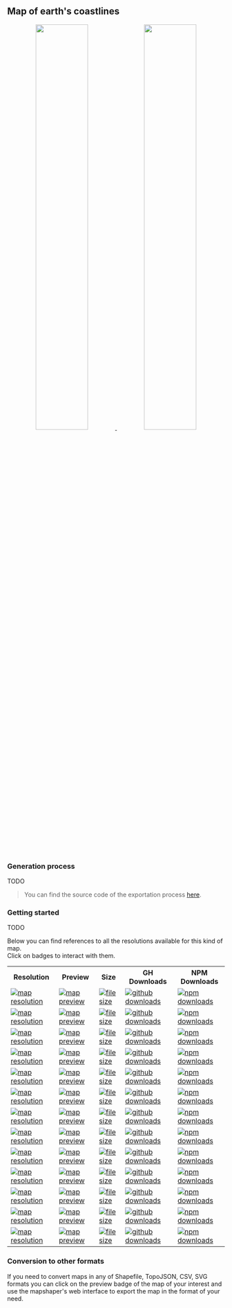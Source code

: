 ## Map of earth's coastlines
<p align="center">
  <a alt="see earth-coastlines on mapshaper" href="http://mapshaper.org/?files=https://cdn.rawgit.com/simonepri/geo-maps/next/previews/earth-coastlines.geo.json">
    <img src="https://raw.githubusercontent.com/simonepri/geo-maps/next/media/geo-maps-earth-coastlines-shape.png" width ="49%"/>
  </a>
  <a alt="see earth-coastlines on geojson.io" href="http://geojson.io/#data=data:text/x-url,https://cdn.rawgit.com/simonepri/geo-maps/next/previews/earth-coastlines.geo.json">
    <img src="https://raw.githubusercontent.com/simonepri/geo-maps/next/media/geo-maps-earth-coastlines-hover.png" width ="49%"/>
  </a>
</p>

### Generation process
TODO

> You can find the source code of the exportation process [here](gulp/maps/earth-coastlines.js).

### Getting started
TODO

Below you can find references to all the resolutions available for this kind of map.  
Click on badges to interact with them.

<table>
  <tr>
    <th>Resolution</th>
    <th>Preview</th>
    <th>Size</th>
    <th>GH Downloads</th>
    <th>NPM Downloads</th>
  </tr>

  <tr>
    <td>
      <a href="#earth-coastlines">
        <img src="https://img.shields.io/badge/resolution-1m-f1c40f.svg" alt="map resolution"/>
      </a>
    </td>
    <td>
      <a href="http://mapshaper.org/?files=https://unpkg.com/@geo-maps/earth-coastlines-1m/map.geo.json">
        <img src="https://img.shields.io/badge/preview-mapshaper-1abc9c.svg" alt="map preview"/>
      </a>
    </td>
    <td>
      <a href="#earth-coastlines">
        <img src="http://img.badgesize.io/https://unpkg.com/@geo-maps/earth-coastlines-1m/map.geo.json" alt="file size"/>
      </a>
    </td>
    <td>
      <a href="https://github.com/simonepri/geo-maps/releases/download/v0.5.0/earth-coastlines-1m.geo.json">
        <img src="https://img.shields.io/github/downloads/simonepri/geo-maps/latest/earth-coastlines-1m.geo.json.svg" alt="github downloads"/>
      </a>
    </td>
    <td>
      <a href="https://www.npmjs.com/package/@geo-maps/earth-coastlines-1m">
        <img src="https://img.shields.io/npm/dm/@geo-maps/earth-coastlines-1m.svg" alt="npm downloads"/>
      </a>
    </td>
  </tr>

  <tr>
    <td>
      <a href="#earth-coastlines">
        <img src="https://img.shields.io/badge/resolution-2m5-f1c40f.svg" alt="map resolution"/>
      </a>
    </td>
    <td>
      <a href="http://mapshaper.org/?files=https://unpkg.com/@geo-maps/earth-coastlines-2m5/map.geo.json">
        <img src="https://img.shields.io/badge/preview-mapshaper-1abc9c.svg" alt="map preview"/>
      </a>
    </td>
    <td>
      <a href="#earth-coastlines">
        <img src="http://img.badgesize.io/https://unpkg.com/@geo-maps/earth-coastlines-2m5/map.geo.json" alt="file size"/>
      </a>
    </td>
    <td>
      <a href="https://github.com/simonepri/geo-maps/releases/download/v0.5.0/earth-coastlines-2m5.geo.json">
        <img src="https://img.shields.io/github/downloads/simonepri/geo-maps/latest/earth-coastlines-2m5.geo.json.svg" alt="github downloads"/>
      </a>
    </td>
    <td>
      <a href="https://www.npmjs.com/package/@geo-maps/earth-coastlines-2m5">
        <img src="https://img.shields.io/npm/dm/@geo-maps/earth-coastlines-2m5.svg" alt="npm downloads"/>
      </a>
    </td>
  </tr>

  <tr>
    <td>
      <a href="#earth-coastlines">
        <img src="https://img.shields.io/badge/resolution-5m-f1c40f.svg" alt="map resolution"/>
      </a>
    </td>
    <td>
      <a href="http://mapshaper.org/?files=https://unpkg.com/@geo-maps/earth-coastlines-5m/map.geo.json">
        <img src="https://img.shields.io/badge/preview-mapshaper-1abc9c.svg" alt="map preview"/>
      </a>
    </td>
    <td>
      <a href="#earth-coastlines">
        <img src="http://img.badgesize.io/https://unpkg.com/@geo-maps/earth-coastlines-5m/map.geo.json" alt="file size"/>
      </a>
    </td>
    <td>
      <a href="https://github.com/simonepri/geo-maps/releases/download/v0.5.0/earth-coastlines-5m.geo.json">
        <img src="https://img.shields.io/github/downloads/simonepri/geo-maps/latest/earth-coastlines-5m.geo.json.svg" alt="github downloads"/>
      </a>
    </td>
    <td>
      <a href="https://www.npmjs.com/package/@geo-maps/earth-coastlines-5m">
        <img src="https://img.shields.io/npm/dm/@geo-maps/earth-coastlines-5m.svg" alt="npm downloads"/>
      </a>
    </td>
  </tr>

  <tr>
    <td>
      <a href="#earth-coastlines">
        <img src="https://img.shields.io/badge/resolution-10m-f1c40f.svg" alt="map resolution"/>
      </a>
    </td>
    <td>
      <a href="http://mapshaper.org/?files=https://unpkg.com/@geo-maps/earth-coastlines-10m/map.geo.json">
        <img src="https://img.shields.io/badge/preview-mapshaper-1abc9c.svg" alt="map preview"/>
      </a>
    </td>
    <td>
      <a href="#earth-coastlines">
        <img src="http://img.badgesize.io/https://unpkg.com/@geo-maps/earth-coastlines-10m/map.geo.json" alt="file size"/>
      </a>
    </td>
    <td>
      <a href="https://github.com/simonepri/geo-maps/releases/download/v0.5.0/earth-coastlines-10m.geo.json">
        <img src="https://img.shields.io/github/downloads/simonepri/geo-maps/latest/earth-coastlines-10m.geo.json.svg" alt="github downloads"/>
      </a>
    </td>
    <td>
      <a href="https://www.npmjs.com/package/@geo-maps/earth-coastlines-10m">
        <img src="https://img.shields.io/npm/dm/@geo-maps/earth-coastlines-10m.svg" alt="npm downloads"/>
      </a>
    </td>
  </tr>

  <tr>
    <td>
      <a href="#earth-coastlines">
        <img src="https://img.shields.io/badge/resolution-25m-f1c40f.svg" alt="map resolution"/>
      </a>
    </td>
    <td>
      <a href="http://mapshaper.org/?files=https://unpkg.com/@geo-maps/earth-coastlines-25m/map.geo.json">
        <img src="https://img.shields.io/badge/preview-mapshaper-1abc9c.svg" alt="map preview"/>
      </a>
    </td>
    <td>
      <a href="#earth-coastlines">
        <img src="http://img.badgesize.io/https://unpkg.com/@geo-maps/earth-coastlines-25m/map.geo.json" alt="file size"/>
      </a>
    </td>
    <td>
      <a href="https://github.com/simonepri/geo-maps/releases/download/v0.5.0/earth-coastlines-25m.geo.json">
        <img src="https://img.shields.io/github/downloads/simonepri/geo-maps/latest/earth-coastlines-25m.geo.json.svg" alt="github downloads"/>
      </a>
    </td>
    <td>
      <a href="https://www.npmjs.com/package/@geo-maps/earth-coastlines-25m">
        <img src="https://img.shields.io/npm/dm/@geo-maps/earth-coastlines-25m.svg" alt="npm downloads"/>
      </a>
    </td>
  </tr>

  <tr>
    <td>
      <a href="#earth-coastlines">
        <img src="https://img.shields.io/badge/resolution-50m-f1c40f.svg" alt="map resolution"/>
      </a>
    </td>
    <td>
      <a href="http://mapshaper.org/?files=https://unpkg.com/@geo-maps/earth-coastlines-50m/map.geo.json">
        <img src="https://img.shields.io/badge/preview-mapshaper-1abc9c.svg" alt="map preview"/>
      </a>
    </td>
    <td>
      <a href="#earth-coastlines">
        <img src="http://img.badgesize.io/https://unpkg.com/@geo-maps/earth-coastlines-50m/map.geo.json" alt="file size"/>
      </a>
    </td>
    <td>
      <a href="https://github.com/simonepri/geo-maps/releases/download/v0.5.0/earth-coastlines-50m.geo.json">
        <img src="https://img.shields.io/github/downloads/simonepri/geo-maps/latest/earth-coastlines-50m.geo.json.svg" alt="github downloads"/>
      </a>
    </td>
    <td>
      <a href="https://www.npmjs.com/package/@geo-maps/earth-coastlines-50m">
        <img src="https://img.shields.io/npm/dm/@geo-maps/earth-coastlines-50m.svg" alt="npm downloads"/>
      </a>
    </td>
  </tr>

  <tr>
    <td>
      <a href="#earth-coastlines">
        <img src="https://img.shields.io/badge/resolution-100m-f1c40f.svg" alt="map resolution"/>
      </a>
    </td>
    <td>
      <a href="http://mapshaper.org/?files=https://unpkg.com/@geo-maps/earth-coastlines-100m/map.geo.json">
        <img src="https://img.shields.io/badge/preview-mapshaper-1abc9c.svg" alt="map preview"/>
      </a>
    </td>
    <td>
      <a href="#earth-coastlines">
        <img src="http://img.badgesize.io/https://unpkg.com/@geo-maps/earth-coastlines-100m/map.geo.json" alt="file size"/>
      </a>
    </td>
    <td>
      <a href="https://github.com/simonepri/geo-maps/releases/download/v0.5.0/earth-coastlines-100m.geo.json">
        <img src="https://img.shields.io/github/downloads/simonepri/geo-maps/latest/earth-coastlines-100m.geo.json.svg" alt="github downloads"/>
      </a>
    </td>
    <td>
      <a href="https://www.npmjs.com/package/@geo-maps/earth-coastlines-100m">
        <img src="https://img.shields.io/npm/dm/@geo-maps/earth-coastlines-100m.svg" alt="npm downloads"/>
      </a>
    </td>
  </tr>

  <tr>
    <td>
      <a href="#earth-coastlines">
        <img src="https://img.shields.io/badge/resolution-250m-f1c40f.svg" alt="map resolution"/>
      </a>
    </td>
    <td>
      <a href="http://mapshaper.org/?files=https://unpkg.com/@geo-maps/earth-coastlines-250m/map.geo.json">
        <img src="https://img.shields.io/badge/preview-mapshaper-1abc9c.svg" alt="map preview"/>
      </a>
    </td>
    <td>
      <a href="#earth-coastlines">
        <img src="http://img.badgesize.io/https://unpkg.com/@geo-maps/earth-coastlines-250m/map.geo.json" alt="file size"/>
      </a>
    </td>
    <td>
      <a href="https://github.com/simonepri/geo-maps/releases/download/v0.5.0/earth-coastlines-250m.geo.json">
        <img src="https://img.shields.io/github/downloads/simonepri/geo-maps/latest/earth-coastlines-250m.geo.json.svg" alt="github downloads"/>
      </a>
    </td>
    <td>
      <a href="https://www.npmjs.com/package/@geo-maps/earth-coastlines-250m">
        <img src="https://img.shields.io/npm/dm/@geo-maps/earth-coastlines-250m.svg" alt="npm downloads"/>
      </a>
    </td>
  </tr>

  <tr>
    <td>
      <a href="#earth-coastlines">
        <img src="https://img.shields.io/badge/resolution-500m-f1c40f.svg" alt="map resolution"/>
      </a>
    </td>
    <td>
      <a href="http://mapshaper.org/?files=https://unpkg.com/@geo-maps/earth-coastlines-500m/map.geo.json">
        <img src="https://img.shields.io/badge/preview-mapshaper-1abc9c.svg" alt="map preview"/>
      </a>
    </td>
    <td>
      <a href="#earth-coastlines">
        <img src="http://img.badgesize.io/https://unpkg.com/@geo-maps/earth-coastlines-500m/map.geo.json" alt="file size"/>
      </a>
    </td>
    <td>
      <a href="https://github.com/simonepri/geo-maps/releases/download/v0.5.0/earth-coastlines-500m.geo.json">
        <img src="https://img.shields.io/github/downloads/simonepri/geo-maps/latest/earth-coastlines-500m.geo.json.svg" alt="github downloads"/>
      </a>
    </td>
    <td>
      <a href="https://www.npmjs.com/package/@geo-maps/earth-coastlines-500m">
        <img src="https://img.shields.io/npm/dm/@geo-maps/earth-coastlines-500m.svg" alt="npm downloads"/>
      </a>
    </td>
  </tr>

  <tr>
    <td>
      <a href="#earth-coastlines">
        <img src="https://img.shields.io/badge/resolution-1km-f1c40f.svg" alt="map resolution"/>
      </a>
    </td>
    <td>
      <a href="http://mapshaper.org/?files=https://unpkg.com/@geo-maps/earth-coastlines-1km/map.geo.json">
        <img src="https://img.shields.io/badge/preview-mapshaper-1abc9c.svg" alt="map preview"/>
      </a>
    </td>
    <td>
      <a href="#earth-coastlines">
        <img src="http://img.badgesize.io/https://unpkg.com/@geo-maps/earth-coastlines-1km/map.geo.json" alt="file size"/>
      </a>
    </td>
    <td>
      <a href="https://github.com/simonepri/geo-maps/releases/download/v0.5.0/earth-coastlines-1km.geo.json">
        <img src="https://img.shields.io/github/downloads/simonepri/geo-maps/latest/earth-coastlines-1km.geo.json.svg" alt="github downloads"/>
      </a>
    </td>
    <td>
      <a href="https://www.npmjs.com/package/@geo-maps/earth-coastlines-1km">
        <img src="https://img.shields.io/npm/dm/@geo-maps/earth-coastlines-1km.svg" alt="npm downloads"/>
      </a>
    </td>
  </tr>

  <tr>
    <td>
      <a href="#earth-coastlines">
        <img src="https://img.shields.io/badge/resolution-2km5-f1c40f.svg" alt="map resolution"/>
      </a>
    </td>
    <td>
      <a href="http://mapshaper.org/?files=https://unpkg.com/@geo-maps/earth-coastlines-2km5/map.geo.json">
        <img src="https://img.shields.io/badge/preview-mapshaper-1abc9c.svg" alt="map preview"/>
      </a>
    </td>
    <td>
      <a href="#earth-coastlines">
        <img src="http://img.badgesize.io/https://unpkg.com/@geo-maps/earth-coastlines-2km5/map.geo.json" alt="file size"/>
      </a>
    </td>
    <td>
      <a href="https://github.com/simonepri/geo-maps/releases/download/v0.5.0/earth-coastlines-2km5.geo.json">
        <img src="https://img.shields.io/github/downloads/simonepri/geo-maps/latest/earth-coastlines-2km5.geo.json.svg" alt="github downloads"/>
      </a>
    </td>
    <td>
      <a href="https://www.npmjs.com/package/@geo-maps/earth-coastlines-2km5">
        <img src="https://img.shields.io/npm/dm/@geo-maps/earth-coastlines-2km5.svg" alt="npm downloads"/>
      </a>
    </td>
  </tr>

  <tr>
    <td>
      <a href="#earth-coastlines">
        <img src="https://img.shields.io/badge/resolution-5km-f1c40f.svg" alt="map resolution"/>
      </a>
    </td>
    <td>
      <a href="http://mapshaper.org/?files=https://unpkg.com/@geo-maps/earth-coastlines-5km/map.geo.json">
        <img src="https://img.shields.io/badge/preview-mapshaper-1abc9c.svg" alt="map preview"/>
      </a>
    </td>
    <td>
      <a href="#earth-coastlines">
        <img src="http://img.badgesize.io/https://unpkg.com/@geo-maps/earth-coastlines-5km/map.geo.json" alt="file size"/>
      </a>
    </td>
    <td>
      <a href="https://github.com/simonepri/geo-maps/releases/download/v0.5.0/earth-coastlines-5km.geo.json">
        <img src="https://img.shields.io/github/downloads/simonepri/geo-maps/latest/earth-coastlines-5km.geo.json.svg" alt="github downloads"/>
      </a>
    </td>
    <td>
      <a href="https://www.npmjs.com/package/@geo-maps/earth-coastlines-5km">
        <img src="https://img.shields.io/npm/dm/@geo-maps/earth-coastlines-5km.svg" alt="npm downloads"/>
      </a>
    </td>
  </tr>

  <tr>
    <td>
      <a href="#earth-coastlines">
        <img src="https://img.shields.io/badge/resolution-10km-f1c40f.svg" alt="map resolution"/>
      </a>
    </td>
    <td>
      <a href="http://mapshaper.org/?files=https://unpkg.com/@geo-maps/earth-coastlines-10km/map.geo.json">
        <img src="https://img.shields.io/badge/preview-mapshaper-1abc9c.svg" alt="map preview"/>
      </a>
    </td>
    <td>
      <a href="#earth-coastlines">
        <img src="http://img.badgesize.io/https://unpkg.com/@geo-maps/earth-coastlines-10km/map.geo.json" alt="file size"/>
      </a>
    </td>
    <td>
      <a href="https://github.com/simonepri/geo-maps/releases/download/v0.5.0/earth-coastlines-10km.geo.json">
        <img src="https://img.shields.io/github/downloads/simonepri/geo-maps/latest/earth-coastlines-10km.geo.json.svg" alt="github downloads"/>
      </a>
    </td>
    <td>
      <a href="https://www.npmjs.com/package/@geo-maps/earth-coastlines-10km">
        <img src="https://img.shields.io/npm/dm/@geo-maps/earth-coastlines-10km.svg" alt="npm downloads"/>
      </a>
    </td>
  </tr>
</table>

### Conversion to other formats
If you need to convert maps in any of Shapefile, TopoJSON, CSV, SVG formats you can click on the preview badge of the map of your interest and use the mapshaper's web interface to export the map in the format of your need.
